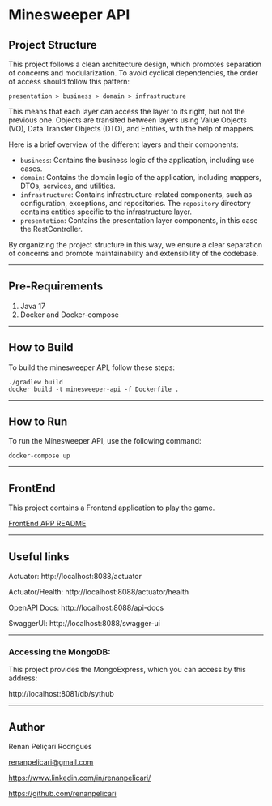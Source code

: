 # Minesweeper API

## Project Structure

This project follows a clean architecture design, which promotes separation of concerns and modularization.
To avoid cyclical dependencies, the order of access should follow this pattern:

```shell
presentation > business > domain > infrastructure
```

This means that each layer can access the layer to its right, but not the previous one. Objects are transited between layers using Value Objects (VO), Data Transfer Objects (DTO), and Entities, with the help of mappers.

Here is a brief overview of the different layers and their components:

* `business`: Contains the business logic of the application, including use cases.
* `domain`: Contains the domain logic of the application, including mappers, DTOs, services, and utilities.
* `infrastructure`: Contains infrastructure-related components, such as configuration, exceptions, and repositories. The `repository` directory contains entities specific to the infrastructure layer.
* `presentation`: Contains the presentation layer components, in this case the RestController.

By organizing the project structure in this way, we ensure a clear separation of concerns and promote maintainability and extensibility of the codebase.

----

## Pre-Requirements

1. Java 17
2. Docker and Docker-compose

----

## How to Build

To build the minesweeper API, follow these steps:

```shell
./gradlew build
docker build -t minesweeper-api -f Dockerfile .
```

----

## How to Run

To run the Minesweeper API, use the following command:

```shell
docker-compose up
```

----

## FrontEnd

This project contains a Frontend application to play the game.

[FrontEnd APP README](front/README.md)


----

## Useful links

Actuator:
http://localhost:8088/actuator

Actuator/Health:
http://localhost:8088/actuator/health

OpenAPI Docs:
http://localhost:8088/api-docs

SwaggerUI:
http://localhost:8088/swagger-ui

----

### Accessing the MongoDB:

This project provides the MongoExpress, which you can access by this address:

http://localhost:8081/db/sythub

---

## Author

Renan Peliçari Rodrigues

[renanpelicari@gmail.com](mailto:renanpelicari@gmail.com)

https://www.linkedin.com/in/renanpelicari/

https://github.com/renanpelicari
